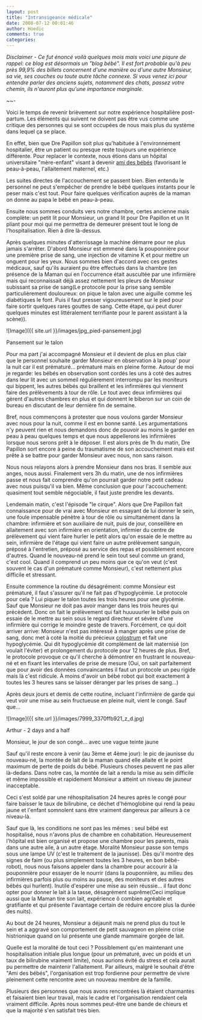 ```yaml
---
layout: post
title: "Intransigeance médicale"
date: 2008-07-12 00:01:46
author: Hoedic
comments: true
categories: 
---
```



*Disclaimer - Ce fut énoncé voilà quelques mois mais voici une piqure de rappel: ce blog est désormais un "blog bébé". Il est fort probable qu'à peu près 99,9% des billets concernent d'une manière ou d'une autre Monsieur, sa vie, ses couches ou toute autre tâche connexe. Si vous venez ici pour entendre parler des anciens sujets, notamment des chats, passez votre chemin, ils n'auront plus qu'une importance marginale.* 

~~-

Voici le temps de revenir brièvement sur notre expérience hospitalière post-partum. Les éléments qui suivent ne doivent pas être vus comme une critique des personnes qui se sont occupées de nous mais plus du système dans lequel ça se place.

En effet, bien que Dre Papillon soit plus qu'habituée à l'environnement hospitalier, être un patient ou presque reste toujours une expérience différente. Pour replacer le contexte, nous étions dans un hôpital universitaire "mère-enfant" visant à devenir [ami des bébés](http://www.lllfrance.org/allaitement-information/hopital-ami-bebe.htm) (favorisant le peau-à-peau, l'allaitement maternel, etc.)

Les suites directes de l'accouchement se passent bien. Bien entendu le personnel ne peut s'empêcher de prendre le bébé quelques instants pour le peser mais c'est tout. Pour faire quelques vérification auprès de la maman on donne au papa le bébé en peau-à-peau.

Ensuite nous sommes conduits vers notre chambre, certes ancienne mais complète: un petit lit pour Monsieur, un grand lit pour Dre Papillon et un lit pliant pour moi qui me permettra de demeurer présent tout le long de l'hospitalisation. Rien à dire là-dessus.

Après quelques minutes d'atterrissage la machine démarre pour ne plus jamais s'arrêter. D'abord Monsieur est emmené dans la pouponnière pour une première prise de sang, une injection de vitamine K et pour mettre un onguent pour les yeux. Nous sommes bien d'accord avec ces gestes médicaux, sauf qu'ils auraient pu être effectués dans la chambre (en présence de la Maman qui en l'occurrence était auscultée par une infirmière mais qui reconnaissait déjà assez nettement les pleurs de Monsieur subissant sa prise de sang(Le protocole pour la prise sang semble particulièrement douloureux: on pique le talon avec une aiguille comme les diabétiques le font. Puis il faut presser vigoureusement sur le pied pour faire sortir quelques rares gouttes de sang. Cette étape, qui peut durer quelques minutes est littéralement terrifiante pour le parent assistant à la scène)).

![Image]({{ site.url }}/images/jpg_pied-pansement.jpg)
<div class="photoattrib">Pansement sur le talon</div>



Pour ma part j'ai accompagné Monsieur et il devient de plus en plus clair que le personnel souhaite garder Monsieur en observation à la poup' pour la nuit car il est prématuré... prématuré mais en pleine forme. Autour de moi je regarde: les bébés en observation sont cordés les uns à coté des autres dans leur lit avec un sommeil régulièrement interrompu par les moniteurs qui bippent, les autres bébés qui braillent et les infirmières qui viennent faire des prélèvements à tour de rôle. Le tout avec deux infirmières qui gèrent d'autres chambres en plus et qui donnent le biberon sur un coin de bureau en discutant de leur dernière fin de semaine.

Bref, nous commençons à protester que nous voulons garder Monsieur avec nous pour la nuit, comme il est en bonne santé. Les argumentations n'y peuvent rien et nous demandons donc de pouvoir au moins le garder en peau à peau quelques temps et que nous appellerons les infirmières lorsque nous serons prêt à le déposer. Il est alors près de 1h du matin, Dre Papillon sort encore à peine du traumatisme de son accouchement mais est prête à se battre pour garder Monsieur avec nous, non sans raison.

Nous nous relayons alors à prendre Monsieur dans nos bras. Il semble aux anges, nous aussi. Finalement vers 3h du matin, une de nos infirmières passe et nous fait comprendre qu'on pourrait garder notre petit cadeau avec nous puisqu'il va bien. Même conclusion que pour l'accouchement: quasiment tout semble négociable, il faut juste prendre les devants.

Lendemain matin, c'est l'épisode "le cirque". Alors que Dre Papillon fait connaissance pour de vrai avec Monsieur en essayant de lui donner le sein, une foule impensable pénètre à tour de rôle ou simultanément dans la chambre: infirmière et son auxiliaire de nuit, puis de jour, conseillère en allaitement avec son infirmière en orientation, infirmier du centre de prélèvement qui vient faire hurler le petit alors qu'on essaie de le mettre au sein, infirmière de l'étage qui vient faire un autre prélèvement sanguin, préposé à l'entretien, préposé au service des repas et possiblement encore d'autres. Quand le nouveau-né prend le sein tout seul comme un grand, c'est cool. Quand il comprend un peu moins que ce qu'on veut (c'est souvent le cas d'un prématuré comme Monsieur), c'est nettement plus difficile et stressant.

Ensuite commence la routine du désagrément: comme Monsieur est prématuré, il faut s'assurer qu'il ne fait pas d'hypoglycémie. Le protocole pour cela ? Lui piquer le talon toutes les trois heures pour une glycémie. Sauf que Monsieur ne doit pas avoir manger dans les trois heures qui précèdent. Donc on fait le prélèvement qui fait huuuuurler le bébé puis on essaie de le mettre au sein sous le regard directeur et sévère d'une infirmière qui corrige le moindre geste de travers. Forcément, ce qui doit arriver arrive: Monsieur n'est pas intéressé à manger après une prise de sang, donc met à coté la moitié du précieux [colostrum](http://fr.wikipedia.org/wiki/Colostrum) et fait une hypoglycémie. Qui dit hypoglycémie dit complément de lait maternisé (on voulait l'éviter) et prolongement du protocole pour 12 heures de plus. Bref, le protocole provoque ce qu'il cherche à démontrer en frustrant le nouveau-né et en fixant les intervalles de prise de mesure (Oui, on sait parfaitement que pour avoir des données convaincantes il faut un protocole un peu rigide mais là c'est ridicule. À moins d'avoir un bébé robot qui boit exactement à toutes les 3 heures sans se laisser déranger par les prises de sang...)

Après deux jours et demis de cette routine, incluant l'infirmière de garde qui veut voir une mise au sein fructueuse en pleine nuit, vient le congé. Sauf que...


![Image]({{ site.url }}/images/7999_3370ffb921_z_d.jpg)
<div class="photoattrib">Arthur - 2 days and a half</div>

Monsieur, le jour de son congé... avec une vague teinte jaune



Sauf qu'il reste encore à venir (au 3ème et 4ème jour): le pic de jaunisse du nouveau-né, la montée de lait de la maman quand elle allaite et le point maximum de perte de poids du bébé. Plusieurs choses peuvent ne pas aller là-dedans. Dans notre cas, la montée de lait a rendu la mise au sein difficile et même impossible et rapidement Monsieur a atteint un niveau de jauneur inacceptable.

Ceci s'est soldé par une réhospitalisation 24 heures après le congé pour faire baisser le taux de bilirubine, ce déchet d'hémoglobine qui rend la peau jaune et l'enfant somnolent sans être vraiment dangereux par ailleurs à ce niveau-là. 

Sauf que là, les conditions ne sont pas les mêmes : seul bébé est hospitalisé, nous n'avons plus de chambre en cohabitation. Heureusement l'hôpital est bien organisé et propose une chambre pour les parents, mais dans une autre aile, à un autre étage. Moralité Monsieur passe son temps sous une lampe UV (c'est le traitement de la jaunisse). Dès qu'il montre des signes de faim (ou plus simplement toutes les 3 heures, en bon bébé-robot), nous nous faisons appeler dans la chambre pour accourir à la pouponnière pour essayer de le nourrir (dans la pouponnière, au milieu des infirmières parfois plus ou moins au pause, des moniteurs et des autres bébés qui hurlent). Inutile d'espérer une mise au sein réussie... il faut donc opter pour donner le lait à la tasse, désagrément suprême(Ceci implique aussi que la Maman tire son lait, expérience ô combien agréable et gratifiante et qui présente l'avantage certain de réduire encore plus la durée des nuits).

Au bout de 24 heures, Monsieur a déjaunit mais ne prend plus du tout le sein et a aggravé son comportement de petit sauvageon en pleine crise histrionique quand on lui présente une glande mammaire gorgée de lait. 

Quelle est la moralité de tout ceci ? Possiblement qu'en maintenant une hospitalisation initiale plus longue (pour un prématuré, avec un poids et un taux de bilirubine vraiment limite), nous aurions évité du stress et cela aurait pu permettre de maintenir l'allaitement. Par ailleurs, malgré le souhait d'être "Ami des bébés", l'organisation est trop fordienne pour permettre de vivre pleinement cette rencontre avec un nouveau membre de la famille.

Plusieurs des personnes que nous avons rencontrées là étaient charmantes et faisaient bien leur travail, mais le cadre et l'organisation rendaient cela vraiment difficile. Après nous sommes peut-être une bande de chieurs et que la majorité s'en satisfait très bien.